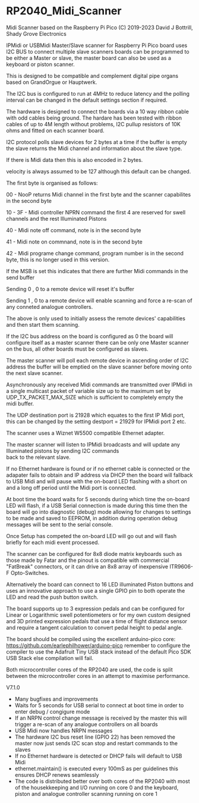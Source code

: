 # RP2040_Midi_Scanner
Midi Scanner based on the Raspberry Pi Pico
(C) 2019-2023 David J Bottrill, Shady Grove Electronics

  IPMidi or USBMidi Master/Slave scanner for Raspberry Pi Pico board uses I2C BUS to connect multiple slave scanners
  boards can be programmed to be either a Master or slave, the master board can also be used as a keyboard or piston scanner. 
  
  This is designed to be compatible and complement digital pipe organs based on GrandOrgue or Hauptwerk.
  
  The I2C bus is configured to run at 4MHz to reduce latency and the polling interval can be changed in 
  the default settings section if required.
  
  The hardware is designed to connect the boards via a 10 way ribbon cable with odd cables being ground. The hardare has been tested
  with ribbon cables of up to 4M length without problems, I2C pullup resistors of 10K ohms and fitted on each scanner board.
  
  I2C protocol polls slave devices for 2 bytes at a time if the buffer is empty the slave returns
  the Midi channel and information about the slave type.
  
  If there is Midi data then this is also encoded in 2 bytes.
  
  velocity is always assumed to be 127 although this default can be changed.
  
  The first byte is organised as follows:
  
  00      - NooP returns Midi channel in the first byte and the scanner capabilites in the second byte
  
  10 - 3F - Midi controller NPRN command the first 4 are reserved for swell channels and the rest Illuminated Pistons
  
  40      - Midi note off command, note is in the second byte
  
  41      - Midi note on commnand, note is in the second byte
  
  42      - Midi programe change command, program number is in the second byte, this is no longer used in this version.
  
  If the MSB is set this indicates that there are further Midi commands in the send buffer
  
  Sending 0 , 0 to a remote device will reset it's buffer
  
  Sending 1 , 0 to a remote device will enable scanning and force a re-scan of any conneted analogue controllers.
  
  The above is only used to initially assess the remote devices' capabilities and then start them scanning.
  
  If the I2C bus address on the board is configured as 0 the board will configure itself as a master scanner
  there can be only one Master scanner on the bus, all other boards must be configured as slaves.
  
  The master scanner will poll each remote device in ascending order of I2C address
  the buffer will be emptied on the slave scanner before moving onto the next slave scanner.
  
  Asynchronously any received Midi commands are transmitted over IPMidi in a single 
  multicast packet of variable size up to the maximum set by UDP_TX_PACKET_MAX_SIZE which is sufficient to completely empty the midi buffer.
  
  The UDP destination port is 21928 which equates to the first IP Midi port, this can be changed
  by the setting destport = 21929 for IPMidi port 2 etc.
  
  The scanner uses a Wiznet W5500 compatible Ethernet adapter. 
  
  The master scanner will listen to IPMidi broadcasts and will update any Illuminated pistons by sending I2C commands   
  back to the relevant slave.
  
  If no Ethernet hardware is found or if no ethernet cable is connected or the adapater fails to obtain and IP address via DHCP
  then the board will fallback to USB Midi and will pause with the on-board LED flashing with a short on and a long off period until
  the Midi port is connected.
  
  At boot time the board waits for 5 seconds during which time the on-board LED will flash, if a USB Serial connection
  is made during this time then the board will go into diagnostic (debug) mode allowing for changes to settings to be made 
  and saved to EEPROM, in addition during operation debug messages will be sent to the serial console.
  
  Once Setup has competed the on-board LED will go out and will flash briefly for each midi event processed. 
   
  The scanner can be configured for 8x8 diode matrix keyboards such as those made by Fatar and the pinout is compatible with
  commercial "FatBreak" connectors, or it can drive an 8x8 array of inexpensive ITR9606-F Opto-Switches. 
  
  Alternatively the board can connect to 16 LED illuminated Piston buttons and uses an innovative approach to use 
  a single GPIO pin to both operate the LED and read the push button switch.
       
  The board supports up to 3 expression pedals and can be configured for Linear or Logarithmic swell potentiometers 
  or for my own custom designed and 3D printed expression pedals that use a time of flight distance sensor and require 
  a tangent calculation to convert pedal height to pedal angle.
  
  The board should be compiled using the excellent arduino-pico core: https://github.com/earlephilhower/arduino-pico 
  remember to configure the compiler to use the Adafruit Tiny USB stack instead of the default Pico SDK USB Stack else compilation 
  will fail.
  
  Both microcontroller cores of the RP2040 are used, the code is split between the microcontroller cores in an attempt to maximise
  performance.
  
  V7.1.0
  * Many bugfixes and improvements
  * Waits for 5 seconds for USB serial to connect at boot time in order to enter debug / congigure mode
  * If an NRPN control change message is received by the master this will trigger a re-scan of any analogue controllers on all boards
  * USB Midi now handles NRPN messages  
  * The hardware I2C bus reset line (GPIO 22) has been removed the master now just sends I2C scan stop and restart commands to the slaves
  * If no Ethernet hardware is detected or DHCP fails will default to USB Midi
  * ethernet.maintain() is executed every 100mS as per guidelines this ensures DHCP renews seamlessly
  * The code is distributed better over both cores of the RP2040 with most of the housekkeeping and I/O running on core 0
    and the keyboard, piston and analogue controller scanning running on core 1
   
